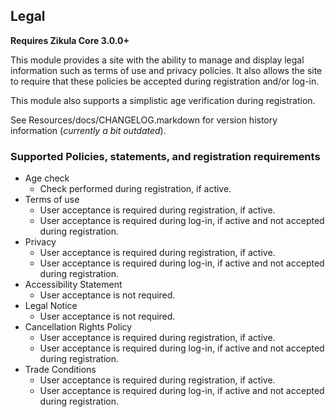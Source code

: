 ## Legal

**Requires Zikula Core 3.0.0+**

This module provides a site with the ability to manage and display legal information such as terms of use
and privacy policies. It also allows the site to require that these policies be accepted during registration
and/or log-in.

This module also supports a simplistic age verification during registration.

See Resources/docs/CHANGELOG.markdown for version history information (*currently a bit outdated*).

### Supported Policies, statements, and registration requirements

 * Age check
   * Check performed during registration, if active.
 * Terms of use
   * User acceptance is required during registration, if active.
   * User acceptance is required during log-in, if active and not accepted during registration.
 * Privacy
   * User acceptance is required during registration, if active.
   * User acceptance is required during log-in, if active and not accepted during registration.
 * Accessibility Statement
   * User acceptance is not required.
 * Legal Notice
   * User acceptance is not required.
 * Cancellation Rights Policy
   * User acceptance is required during registration, if active.
   * User acceptance is required during log-in, if active and not accepted during registration.
 * Trade Conditions
   * User acceptance is required during registration, if active.
   * User acceptance is required during log-in, if active and not accepted during registration.
